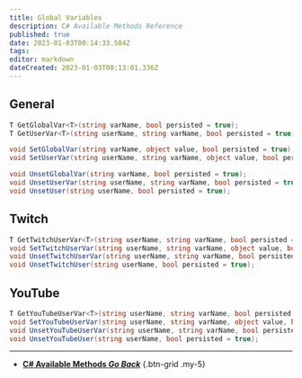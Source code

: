 ```yaml
---
title: Global Variables
description: C# Available Methods Reference
published: true
date: 2023-01-03T00:14:33.504Z
tags: 
editor: markdown
dateCreated: 2023-01-03T00:13:01.336Z
---
```


## General
```csharp
T GetGlobalVar<T>(string varName, bool persisted = true);
T GetUserVar<T>(string userName, string varName, bool persisted = true);
```

```csharp
void SetGlobalVar(string varName, object value, bool persisted = true);
void SetUserVar(string userName, string varName, object value, bool persisted = true);
```

```csharp
void UnsetGlobalVar(string varName, bool persisted = true);
void UnsetUserVar(string userName, string varName, bool persisted = true);
void UnsetUser(string userName, bool persisted = true);
```

## Twitch
```csharp
T GetTwitchUserVar<T>(string userName, string varName, bool persisted = true);
void SetTwitchUserVar(string userName, string varName, object value, bool persisted = true);
void UnsetTwitchUserVar(string userName, string varName, bool persisted = true);
void UnsetTwitchUser(string userName, bool persisted = true);
```

## YouTube
```csharp
T GetYouTubeUserVar<T>(string userName, string varName, bool persisted = true);
void SetYouTubeUserVar(string userName, string varName, object value, bool persisted = true);
void UnsetYouTubeUserVar(string userName, string varName, bool persisted = true);
void UnsetYouTubeUser(string userName, bool persisted = true);
```

---

- [<i class="mdi mdi-chevron-left"></i> **C# Available Methods *Go Back***](/Sub-Actions/Code/CSharp/Available-Methods)
{.btn-grid .my-5}